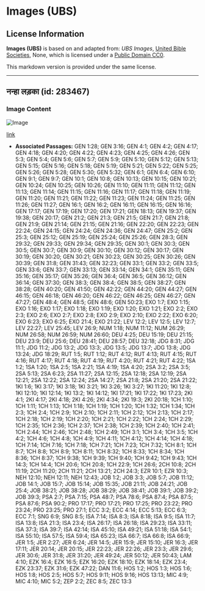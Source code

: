 # Images (UBS)

## License Information

**Images (UBS)** is based on and adapted from: _UBS Images_, [United Bible Societies](https://unitedbiblesocieties.org/), None, which is licensed under a [Public Domain CC0](https://creativecommons.org/public-domain/cc0/).

This markdown version is provided under the same license.



--------------------------------

## नन्हा लड़का (id: 283467)

### Image Content

![Image](https://cdn.aquifer.bible/aquifer-content/resources/Media/WEB-0049_baby_boy.jpg)

[link](https://cdn.aquifer.bible/aquifer-content/resources/Media/WEB-0049_baby_boy.jpg)

* **Associated Passages:** GEN 1:28; GEN 3:16; GEN 4:1; GEN 4:2; GEN 4:17; GEN 4:18; GEN 4:20; GEN 4:22; GEN 4:23; GEN 4:25; GEN 4:26; GEN 5:3; GEN 5:4; GEN 5:6; GEN 5:7; GEN 5:9; GEN 5:10; GEN 5:12; GEN 5:13; GEN 5:15; GEN 5:16; GEN 5:18; GEN 5:19; GEN 5:21; GEN 5:22; GEN 5:25; GEN 5:26; GEN 5:28; GEN 5:30; GEN 5:32; GEN 6:1; GEN 6:4; GEN 6:10; GEN 9:1; GEN 9:7; GEN 10:1; GEN 10:8; GEN 10:13; GEN 10:15; GEN 10:21; GEN 10:24; GEN 10:25; GEN 10:26; GEN 11:10; GEN 11:11; GEN 11:12; GEN 11:13; GEN 11:14; GEN 11:15; GEN 11:16; GEN 11:17; GEN 11:18; GEN 11:19; GEN 11:20; GEN 11:21; GEN 11:22; GEN 11:23; GEN 11:24; GEN 11:25; GEN 11:26; GEN 11:27; GEN 16:1; GEN 16:2; GEN 16:11; GEN 16:15; GEN 16:16; GEN 17:17; GEN 17:19; GEN 17:20; GEN 17:21; GEN 18:13; GEN 19:37; GEN 19:38; GEN 20:17; GEN 21:2; GEN 21:3; GEN 21:5; GEN 21:7; GEN 21:8; GEN 21:9; GEN 21:14; GEN 21:15; GEN 21:16; GEN 22:20; GEN 22:23; GEN 22:24; GEN 24:15; GEN 24:24; GEN 24:36; GEN 24:47; GEN 25:2; GEN 25:3; GEN 25:12; GEN 25:19; GEN 25:24; GEN 25:26; GEN 28:3; GEN 29:32; GEN 29:33; GEN 29:34; GEN 29:35; GEN 30:1; GEN 30:3; GEN 30:5; GEN 30:7; GEN 30:9; GEN 30:10; GEN 30:12; GEN 30:17; GEN 30:19; GEN 30:20; GEN 30:21; GEN 30:23; GEN 30:25; GEN 30:26; GEN 30:39; GEN 31:8; GEN 31:43; GEN 32:23; GEN 33:1; GEN 33:2; GEN 33:5; GEN 33:6; GEN 33:7; GEN 33:13; GEN 33:14; GEN 34:1; GEN 35:11; GEN 35:16; GEN 35:17; GEN 35:26; GEN 36:4; GEN 36:5; GEN 36:12; GEN 36:14; GEN 37:30; GEN 38:3; GEN 38:4; GEN 38:5; GEN 38:27; GEN 38:28; GEN 40:20; GEN 41:50; GEN 42:22; GEN 44:20; GEN 44:27; GEN 46:15; GEN 46:18; GEN 46:20; GEN 46:22; GEN 46:25; GEN 46:27; GEN 47:27; GEN 48:4; GEN 48:5; GEN 48:6; GEN 50:23; EXO 1:7; EXO 1:15; EXO 1:16; EXO 1:17; EXO 1:18; EXO 1:19; EXO 1:20; EXO 1:21; EXO 2:2; EXO 2:3; EXO 2:6; EXO 2:7; EXO 2:8; EXO 2:9; EXO 2:10; EXO 2:22; EXO 6:20; EXO 6:23; EXO 6:25; EXO 21:4; EXO 21:22; LEV 12:2; LEV 12:5; LEV 12:7; LEV 22:27; LEV 25:45; LEV 26:9; NUM 1:18; NUM 11:12; NUM 26:29; NUM 26:58; NUM 26:59; NUM 26:60; DEU 4:25; DEU 15:19; DEU 21:15; DEU 23:9; DEU 25:6; DEU 28:41; DEU 28:57; DEU 32:18; JDG 8:31; JDG 11:1; JDG 11:2; JDG 13:2; JDG 13:3; JDG 13:5; JDG 13:7; JDG 13:8; JDG 13:24; JDG 18:29; RUT 1:5; RUT 1:12; RUT 4:12; RUT 4:13; RUT 4:15; RUT 4:16; RUT 4:17; RUT 4:18; RUT 4:19; RUT 4:20; RUT 4:21; RUT 4:22; 1SA 1:2; 1SA 1:20; 1SA 2:5; 1SA 2:21; 1SA 4:19; 1SA 4:20; 2SA 3:2; 2SA 3:5; 2SA 5:13; 2SA 6:23; 2SA 11:27; 2SA 12:15; 2SA 12:18; 2SA 12:19; 2SA 12:21; 2SA 12:22; 2SA 12:24; 2SA 14:27; 2SA 21:8; 2SA 21:20; 2SA 21:22; 1KI 1:6; 1KI 3:17; 1KI 3:18; 1KI 3:21; 1KI 3:26; 1KI 3:27; 1KI 11:20; 1KI 12:8; 1KI 12:10; 1KI 12:14; 1KI 13:2; 1KI 14:12; 1KI 17:21; 1KI 17:22; 1KI 17:23; 2KI 4:1; 2KI 4:17; 2KI 4:18; 2KI 4:26; 2KI 4:34; 2KI 19:3; 2KI 20:18; 1CH 1:10; 1CH 1:11; 1CH 1:13; 1CH 1:18; 1CH 1:19; 1CH 1:20; 1CH 1:32; 1CH 1:34; 1CH 2:3; 1CH 2:4; 1CH 2:9; 1CH 2:10; 1CH 2:11; 1CH 2:12; 1CH 2:13; 1CH 2:17; 1CH 2:18; 1CH 2:19; 1CH 2:20; 1CH 2:21; 1CH 2:22; 1CH 2:24; 1CH 2:29; 1CH 2:35; 1CH 2:36; 1CH 2:37; 1CH 2:38; 1CH 2:39; 1CH 2:40; 1CH 2:41; 1CH 2:44; 1CH 2:46; 1CH 2:48; 1CH 2:49; 1CH 3:1; 1CH 3:4; 1CH 3:5; 1CH 4:2; 1CH 4:6; 1CH 4:8; 1CH 4:9; 1CH 4:11; 1CH 4:12; 1CH 4:14; 1CH 4:18; 1CH 7:14; 1CH 7:16; 1CH 7:18; 1CH 7:21; 1CH 7:23; 1CH 7:32; 1CH 8:1; 1CH 8:7; 1CH 8:8; 1CH 8:9; 1CH 8:11; 1CH 8:32; 1CH 8:33; 1CH 8:34; 1CH 8:36; 1CH 8:37; 1CH 9:38; 1CH 9:39; 1CH 9:40; 1CH 9:42; 1CH 9:43; 1CH 14:3; 1CH 14:4; 1CH 20:6; 1CH 20:8; 1CH 22:9; 1CH 26:6; 2CH 10:8; 2CH 11:19; 2CH 11:20; 2CH 11:21; 2CH 13:21; 2CH 24:3; EZR 10:1; EZR 10:3; NEH 12:10; NEH 12:11; NEH 12:43; JOB 1:2; JOB 3:3; JOB 5:7; JOB 11:12; JOB 14:1; JOB 15:7; JOB 15:14; JOB 15:35; JOB 21:11; JOB 24:21; JOB 25:4; JOB 38:21; JOB 38:28; JOB 38:29; JOB 38:41; JOB 39:1; JOB 39:2; JOB 39:3; PSA 2:7; PSA 7:15; PSA 48:7; PSA 78:6; PSA 87:4; PSA 87:5; PSA 87:6; PSA 90:2; PRO 17:17; PRO 17:21; PRO 17:25; PRO 23:22; PRO 23:24; PRO 23:25; PRO 27:1; ECC 3:2; ECC 4:14; ECC 5:13; ECC 6:3; ECC 7:1; SNG 6:9; SNG 8:5; ISA 7:14; ISA 8:3; ISA 8:18; ISA 9:5; ISA 11:7; ISA 13:8; ISA 21:3; ISA 23:4; ISA 26:17; ISA 26:18; ISA 29:23; ISA 33:11; ISA 37:3; ISA 39:7; ISA 42:14; ISA 45:10; ISA 49:21; ISA 51:18; ISA 54:1; ISA 55:10; ISA 57:5; ISA 59:4; ISA 65:23; ISA 66:7; ISA 66:8; ISA 66:9; JER 1:5; JER 2:27; JER 6:24; JER 14:5; JER 15:9; JER 15:10; JER 16:3; JER 17:11; JER 20:14; JER 20:15; JER 22:23; JER 22:26; JER 23:3; JER 29:6; JER 30:6; JER 31:8; JER 31:20; JER 49:24; JER 50:12; JER 50:43; LAM 4:10; EZK 16:4; EZK 16:5; EZK 16:20; EZK 18:10; EZK 18:14; EZK 23:4; EZK 23:37; EZK 31:6; EZK 47:22; DAN 11:6; HOS 1:2; HOS 1:3; HOS 1:6; HOS 1:8; HOS 2:5; HOS 5:7; HOS 9:11; HOS 9:16; HOS 13:13; MIC 4:9; MIC 4:10; MIC 5:2; ZEP 2:2; ZEC 8:5; ZEC 13:3

